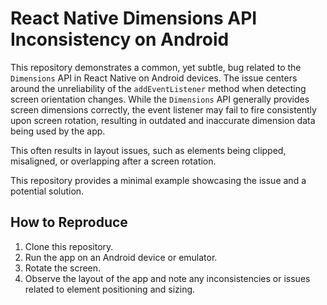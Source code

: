 # React Native Dimensions API Inconsistency on Android

This repository demonstrates a common, yet subtle, bug related to the `Dimensions` API in React Native on Android devices.  The issue centers around the unreliability of the `addEventListener` method when detecting screen orientation changes. While the `Dimensions` API generally provides screen dimensions correctly, the event listener may fail to fire consistently upon screen rotation, resulting in outdated and inaccurate dimension data being used by the app.

This often results in layout issues, such as elements being clipped, misaligned, or overlapping after a screen rotation.

This repository provides a minimal example showcasing the issue and a potential solution.

## How to Reproduce

1. Clone this repository.
2. Run the app on an Android device or emulator.
3. Rotate the screen.
4. Observe the layout of the app and note any inconsistencies or issues related to element positioning and sizing.